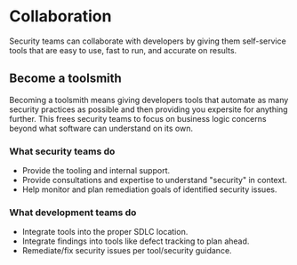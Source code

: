 # Collaboration

Security teams can collaborate with developers by giving them self-service tools that are easy to use, fast to run, and accurate on results.

## Become a toolsmith

Becoming a toolsmith means giving developers tools that automate as many security practices as possible and then providing you expersite for anything further. This frees security teams to focus on business logic concerns beyond what software can understand on its own.

### What security teams do
- Provide the tooling and internal support.
- Provide consultations and expertise to understand "security" in context.
- Help monitor and plan remediation goals of identified security issues.

### What development teams do
- Integrate tools into the proper SDLC location.
- Integrate findings into tools like defect tracking to plan ahead.
- Remediate/fix security issues per tool/security guidance.